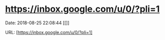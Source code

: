 # https://inbox.google.com/u/0/?pli=1

Date: 2018-08-25 22:08:44
[[]]

URL: [https://inbox.google.com/u/0/?pli=1]
